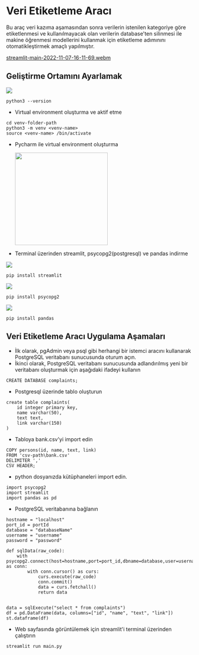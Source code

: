 <h1 align="left"> Veri Etiketleme Aracı </h1>
Bu araç veri kazıma aşamasından sonra verilerin istenilen kategoriye göre etiketlenmesi ve kullanılmayacak olan verilerin database'ten silinmesi ile makine öğrenmesi modellerini kullanmak için etiketleme adımınını otomatikleştirmek amaçlı yapılmıştır.



[streamlit-main-2022-11-07-16-11-69.webm](https://user-images.githubusercontent.com/92747017/200378635-52c4a8ad-82ad-4941-b46a-565224169c0a.webm)


<h2 align="left"> Geliştirme Ortamını Ayarlamak </h2>
<a href="https://www.python.org/downloads/" target="blank"><img align="center" src="https://img.shields.io/pypi/pyversions/Scrapy.svg"></a>


```
python3 --version
```

- Virtual environment oluşturma ve aktif etme
  
```
cd venv-folder-path 
python3 -m venv <venv-name>
source <venv-name> /bin/activate
```  
  
  
- Pycharm ile virtual environment oluşturma

  <img src="https://camo.githubusercontent.com/..." data-canonical-src="https://github.com/elifftosunn/Data-Labeling/blob/master/img/virtualenvEnvironment.PNG
" width="250" height="250" />
  
- Terminal üzerinden streamlit, psycopg2(postgresql) ve pandas indirme

<a href="https://docs.streamlit.io/library/get-started/installation" target="blank"><img align="center" src="https://docs.streamlit.io/logo.svg"></a>

```
pip install streamlit
```

<a href="https://pypi.org/project/psycopg2/" target="blank"><img align="center" src="https://pypi.org/static/images/logo-small.95de8436.svg"></a>
```
pip install psycopg2
```
<a href="https://pypi.org/project/pandas/" target="blank"><img align="center" src="https://warehouse-camo.ingress.cmh1.psfhosted.org/49dfa37dbb471fb97b1d94f27e3b343fb74ebcc1/68747470733a2f2f696d672e736869656c64732e696f2f707970692f762f70616e6461732e737667"></a>
```
pip install pandas
```
<h2 align="left"> Veri Etiketleme Aracı Uygulama Aşamaları </h2>

- İlk olarak, pgAdmin veya psql gibi herhangi bir istemci aracını kullanarak PostgreSQL veritabanı sunucusunda oturum açın.
- İkinci olarak, PostgreSQL veritabanı sunucusunda adlandırılmış yeni bir veritabanı oluşturmak için aşağıdaki ifadeyi kullanın

```
CREATE DATABASE complaints;
```
- Postgresql üzerinde tablo oluşturun

```
create table complaints(
	id integer primary key,
	name varchar(50),
	text text,
	link varchar(150)
)
```

- Tabloya bank.csv'yi import edin
```
COPY persons(id, name, text, link)
FROM 'csv-path\bank.csv'
DELIMITER ','
CSV HEADER;
```
- python dosyanızda kütüphaneleri import edin.

```
import psycopg2
import streamlit
import pandas as pd
```

- PostgreSQL veritabanına bağlanın

```
hostname = "localhost"
port_id = portId
database = "databaseName"
username = "username"
password = "password"

def sqlData(raw_code):
    with psycopg2.connect(host=hostname,port=port_id,dbname=database,user=username,password=password) as conn:
        with conn.cursor() as curs:
            curs.execute(raw_code)
            conn.commit()
            data = curs.fetchall()
            return data
          
          
data = sqlExecute("select * from complaints")
df = pd.DataFrame(data, columns=["id", "name", "text", "link"])
st.dataframe(df)
```
- Web sayfasında görüntülemek için streamlit'i terminal üzerinden çalıştırın

```
streamlit run main.py
```





